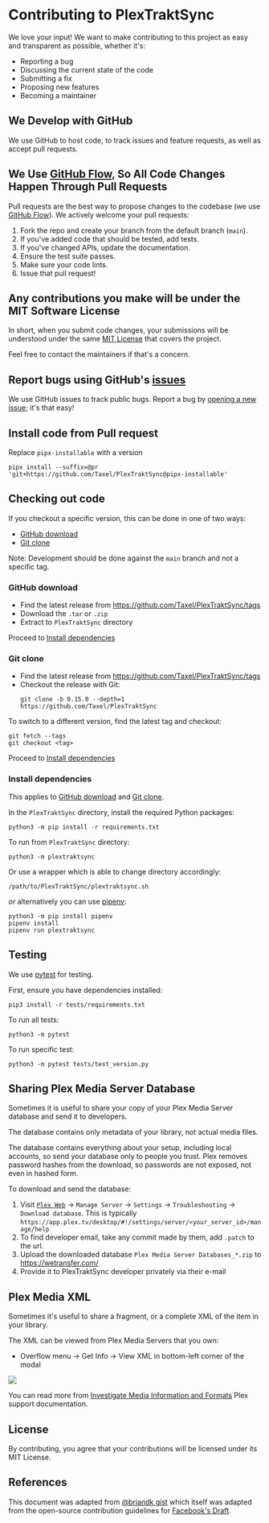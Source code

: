 # Contributing to PlexTraktSync

We love your input! We want to make contributing to this project as easy and transparent as possible, whether it's:

- Reporting a bug
- Discussing the current state of the code
- Submitting a fix
- Proposing new features
- Becoming a maintainer

## We Develop with GitHub

We use GitHub to host code, to track issues and feature requests, as well as accept pull requests.

## We Use [GitHub Flow], So All Code Changes Happen Through Pull Requests

Pull requests are the best way to propose changes to the codebase (we use [GitHub Flow]). We actively welcome your pull requests:

1. Fork the repo and create your branch from the default branch (`main`).
2. If you've added code that should be tested, add tests.
3. If you've changed APIs, update the documentation.
4. Ensure the test suite passes.
5. Make sure your code lints.
6. Issue that pull request!

[GitHub Flow]: https://guides.github.com/introduction/flow/index.html

## Any contributions you make will be under the MIT Software License

In short, when you submit code changes, your submissions will be understood
under the same [MIT License] that covers the project.

Feel free to contact the maintainers if that's a concern.

[MIT License]: http://choosealicense.com/licenses/mit/

## Report bugs using GitHub's [issues]

We use GitHub issues to track public bugs. Report a bug by [opening a new issue]; it's that easy!

[issues]: https://github.com/Taxel/PlexTraktSync/issues
[opening a new issue]: https://github.com/Taxel/PlexTraktSync/issues/new

## Install code from Pull request

Replace `pipx-installable` with a version

```
pipx install --suffix=@pr 'git+https://github.com/Taxel/PlexTraktSync@pipx-installable'
```

## Checking out code

If you checkout a specific version, this can be done in one of two ways:
- [GitHub download](#github-download)
- [Git clone](#git-clone)

Note: Development should be done against the `main` branch and not a specific tag.

### GitHub download

- Find the latest release from https://github.com/Taxel/PlexTraktSync/tags
- Download the `.tar` or `.zip`
- Extract to `PlexTraktSync` directory

Proceed to [Install dependencies](#install-dependencies)

### Git clone

- Find the latest release from https://github.com/Taxel/PlexTraktSync/tags
- Checkout the release with Git:
  ```
  git clone -b 0.15.0 --depth=1 https://github.com/Taxel/PlexTraktSync
  ```

To switch to a different version, find the latest tag and checkout:

```
git fetch --tags
git checkout <tag>
```

Proceed to [Install dependencies](#install-dependencies)

### Install dependencies

This applies to [GitHub download](#github-download) and [Git clone](#git-clone).

In the `PlexTraktSync` directory, install the required Python packages:
```
python3 -m pip install -r requirements.txt
```

To run from `PlexTraktSync` directory:
```
python3 -m plextraktsync
```

Or use a wrapper which is able to change directory accordingly:
```
/path/to/PlexTraktSync/plextraktsync.sh
```

*or* alternatively you can use [pipenv]:

```
python3 -m pip install pipenv
pipenv install
pipenv run plextraktsync
```

[pipenv]: https://pipenv.pypa.io/

## Testing

We use [pytest] for testing.

First, ensure you have dependencies installed:
```
pip3 install -r tests/requirements.txt
```

To run all tests:

```
python3 -m pytest
```

To run specific test:

```
python3 -m pytest tests/test_version.py
```

[pytest]: https://pytest.org/

## Sharing Plex Media Server Database

Sometimes it is useful to share your copy of your Plex Media Server database
and send it to developers.

The database contains only metadata of your library, not actual media files.

The database contains everything about your setup, including local accounts, so
send your database only to people you trust. Plex removes password hashes from
the download, so passwords are not exposed, not even in hashed form.

To download and send the database:
1. Visit [`Plex Web`] -> `Manage Server` -> `Settings` -> `Troubleshooting` -> `Download database`.
   This is typically `https://app.plex.tv/desktop/#!/settings/server/<your_server_id>/manage/help`
1. To find developer email, take any commit made by them, add `.patch` to the url.
1. Upload the downloaded database `Plex Media Server Databases_*.zip` to https://wetransfer.com/
1. Provide it to PlexTraktSync developer privately via their e-mail

[`Plex Web`]: https://app.plex.tv/desktop

## Plex Media XML

Sometimes it's useful to share a fragment, or a complete XML of the item in
your library.

The XML can be viewed from Plex Media Servers that you own:

  - Overflow menu → Get Info → View XML in bottom-left corner of the modal

![][xml-menu]

You can read more from [Investigate Media Information and Formats] Plex support documentation.

[xml-menu]: https://user-images.githubusercontent.com/19761269/114267878-f0d1ae00-9a1b-11eb-8f3b-90110316ed11.png
[Investigate Media Information and Formats]: https://support.plex.tv/articles/201998867-investigate-media-information-and-formats/

## License

By contributing, you agree that your contributions will be licensed under its MIT License.

## References

This document was adapted from [@briandk gist] which itself was adapted from
the open-source contribution guidelines for [Facebook's Draft].

[@briandk gist]: https://gist.github.com/briandk/3d2e8b3ec8daf5a27a62
[Facebook's Draft]: https://github.com/facebook/draft-js/blob/a9316a723f9e918afde44dea68b5f9f39b7d9b00/CONTRIBUTING.md
